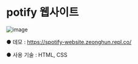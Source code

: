 # potify 웹사이트

![image](https://user-images.githubusercontent.com/115923975/198532124-defdff6d-1615-4491-8cea-49c7a3484560.png)

● 데모 : https://spotify-website.zeonghun.repl.co/

● 사용 기술 : HTML, CSS
